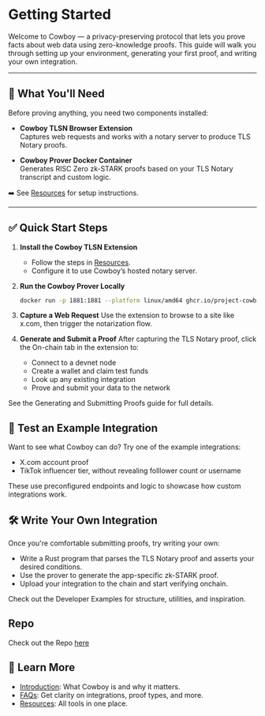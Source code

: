 # Getting Started

Welcome to Cowboy — a privacy-preserving protocol that lets you prove facts about web data using zero-knowledge proofs. This guide will walk you through setting up your environment, generating your first proof, and writing your own integration.

---

## 🧰 What You'll Need

Before proving anything, you need two components installed:

- **Cowboy TLSN Browser Extension**  
  Captures web requests and works with a notary server to produce TLS Notary proofs.

- **Cowboy Prover Docker Container**  
  Generates RISC Zero zk-STARK proofs based on your TLS Notary transcript and custom logic.

➡️ See [Resources](./resources.md) for setup instructions.

---

## ✅ Quick Start Steps

1. **Install the Cowboy TLSN Extension**
   - Follow the steps in [Resources](./resources.md).
   - Configure it to use Cowboy’s hosted notary server.

2. **Run the Cowboy Prover Locally**

   ```bash
   docker run -p 1881:1881 --platform linux/amd64 ghcr.io/project-cowboy/cowboy-prover:latest

3. **Capture a Web Request**
Use the extension to browse to a site like x.com, then trigger the notarization flow.

4. **Generate and Submit a Proof**
After capturing the TLS Notary proof, click the On-chain tab in the extension to:
    - Connect to a devnet node
    - Create a wallet and claim test funds
    - Look up any existing integration
    - Prove and submit your data to the network

See the Generating and Submitting Proofs guide for full details.

## 🧪 Test an Example Integration

Want to see what Cowboy can do? Try one of the example integrations:
- X.com account proof
- TikTok influencer tier, without revealing folllower count or username

These use preconfigured endpoints and logic to showcase how custom integrations work.

## 🛠️ Write Your Own Integration

Once you're comfortable submitting proofs, try writing your own:
- Write a Rust program that parses the TLS Notary proof and asserts your desired conditions.
- Use the prover to generate the app-specific zk-STARK proof.
- Upload your integration to the chain and start verifying onchain.

Check out the Developer Examples for structure, utilities, and inspiration.

## Repo
Check out the Repo [here](https://github.com/Project-Cowboy/example-integrations)

## 🧠 Learn More
- [Introduction](./introduction.md): What Cowboy is and why it matters.
- [FAQs](./faqs.md): Get clarity on integrations, proof types, and more.
- [Resources](./resources.md): All tools in one place.